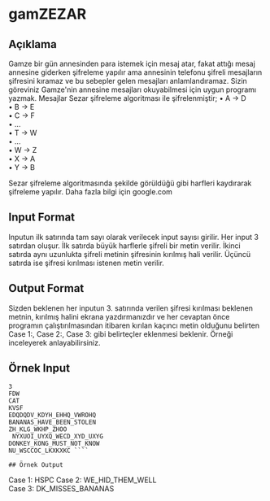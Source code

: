 # gamZEZAR 
## Açıklama 
  Gamze bir gün annesinden para istemek için mesaj atar, fakat attığı mesaj annesine giderken şifreleme yapılır ama annesinin telefonu şifreli mesajların şifresini kıramaz ve bu sebepler gelen mesajları anlamlandıramaz. Sizin göreviniz Gamze'nin annesine mesajları okuyabilmesi için uygun programı yazmak. 
Mesajlar Sezar şifreleme algoritması ile şifrelenmiştir; 
• A -> D  
• B -> E  
• C -> F  
• ...  
• T -> W  
• ...  
• W -> Z  
• X -> A  
• Y -> B  

  Sezar şifreleme algoritmasında şekilde görüldüğü gibi harfleri kaydırarak şifreleme yapılır. 
  Daha fazla bilgi için google.com 
## Input Format 
  Inputun ilk satırında tam sayı olarak verilecek input sayısı girilir. 
  Her input 3 satırdan oluşur. İlk satırda büyük harflerle şifreli bir metin verilir. İkinci satırda aynı uzunlukta şifreli metinin şifresinin kırılmış hali verilir. Üçüncü satırda ise şifresi kırılması istenen metin verilir. 

## Output Format 
  Sizden beklenen her inputun 3. satırında verilen şifresi kırılması beklenen metnin, kırılmış halini ekrana yazdırmanızdır ve her cevaptan önce programın çalıştırılmasından itibaren kırılan kaçıncı metin olduğunu belirten Case 1:, Case 2:, Case 3: gibi belirteçler eklenmesi beklenir. Örneği inceleyerek anlayabilirsiniz.  

## Örnek Input 
  ````
  3  
  FDW  
  CAT  
  KVSF  
  EDQDQDV_KDYH_EHHQ_VWROHQ  
  BANANAS_HAVE_BEEN_STOLEN  
  ZH_KLG_WKHP_ZHOO 
   NYXUOI_UYXQ_WECD_XYD_UXYG  
  DONKEY_KONG_MUST_NOT_KNOW  
  NU_WSCCOC_LKXKXKC ````

## Örnek Output 
````
Case 1: HSPC 
Case 2: WE_HID_THEM_WELL  
Case 3: DK_MISSES_BANANAS 
